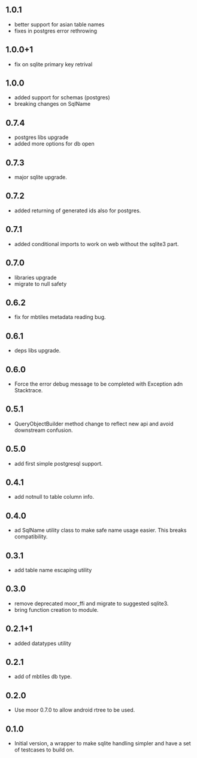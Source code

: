 ## 1.0.1

- better support for asian table names
- fixes in postgres error rethrowing

## 1.0.0+1

- fix on sqlite primary key retrival

## 1.0.0

- added support for schemas (postgres)
- breaking changes on SqlName

## 0.7.4

- postgres libs upgrade
- added more options for db open

## 0.7.3

- major sqlite upgrade.

## 0.7.2

- added returning of generated ids also for postgres.

## 0.7.1

- added conditional imports to work on web without the sqlite3 part.
## 0.7.0

- libraries upgrade
- migrate to null safety

## 0.6.2

- fix for mbtiles metadata reading bug.

## 0.6.1

- deps libs upgrade.

## 0.6.0

- Force the error debug message to be completed with Exception adn Stacktrace.

## 0.5.1

- QueryObjectBuilder method change to reflect new api and avoid downstream confusion.

## 0.5.0

- add first simple postgresql support.

## 0.4.1

- add notnull to table column info.

## 0.4.0

- ad SqlName utility class to make safe name usage easier. This breaks compatibility.

## 0.3.1

- add table name escaping utility

## 0.3.0

- remove deprecated moor_ffi and migrate to suggested sqlite3.
- bring function creation to module.

## 0.2.1+1

- added datatypes utility

## 0.2.1

- add of mbtiles db type.

## 0.2.0

- Use moor 0.7.0 to allow android rtree to be used.

## 0.1.0

- Initial version, a wrapper to make sqlite handling simpler and have a set of testcases to build on.
